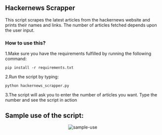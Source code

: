 ## Hackernews Scrapper

This script scrapes the latest articles from the hackernews website and prints their names and links. The number of articles fetched depends upon the user input.

### How to use this?

1.Make sure you have the requirements fulfilled by running the following command:

`pip install -r requirements.txt`

2.Run the script by typing:

`python hackernews_scrapper.py`

3.The script will ask you to enter the number of articles you want. Type the number and see the script in action

## Sample use of the script:

<p align = "center">
	<img src = "https://snipboard.io/rjU641.jpg" alt="sample-use">
</p>
